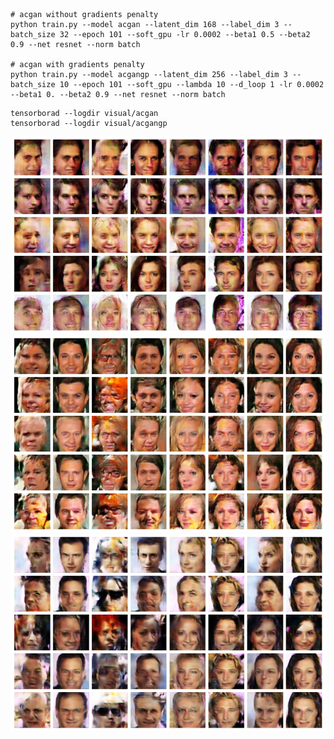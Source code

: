 ```shell script
# acgan without gradients penalty
python train.py --model acgan --latent_dim 168 --label_dim 3 --batch_size 32 --epoch 101 --soft_gpu -lr 0.0002 --beta1 0.5 --beta2 0.9 --net resnet --norm batch

# acgan with gradients penalty
python train.py --model acgangp --latent_dim 256 --label_dim 3 --batch_size 10 --epoch 101 --soft_gpu --lambda 10 --d_loop 1 -lr 0.0002 --beta1 0. --beta2 0.9 --net resnet --norm batch
```

```shell script
tensorborad --logdir visual/acgan
tensorborad --logdir visual/acgangp
```

![](demo/ep022t012000.png)
![](demo/ep025t008000.png)
![](demo/ep025t019000.png)

